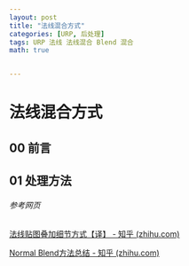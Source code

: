 ```yaml
---
layout: post
title: "法线混合方式"
categories: [URP, 后处理]
tags: URP 法线 法线混合 Blend 混合
math: true


---
```


# 法线混合方式

## 00 前言

## 01 处理方法

###### 参考网页

[法线贴图叠加细节方式【译】 - 知乎 (zhihu.com)](https://zhuanlan.zhihu.com/p/375764857)

[Normal Blend方法总结 - 知乎 (zhihu.com)](https://zhuanlan.zhihu.com/p/364821684)
